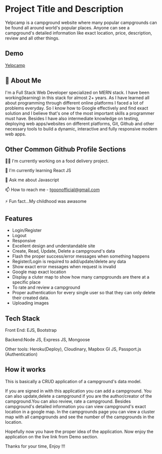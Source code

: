 
# Project Title and Description 

Yelpcamp is a campground website where many popular campgrounds can be found all around world's popular places. Anyone can see a campground's detailed information like exact location, price, description, review and all other things.




## Demo

[Yelpcamp](https://lychee-cupcake-73951.herokuapp.com/)


## 🚀 About Me
I'm a Full Stack Web Developer specialized on MERN stack. I have been working(learning) in this stack for almost 2+ years. As I have learned all about programming through different online platforms I faced a lot of problems everyday. So I know how to Google effectively and find exact solution and I believe that's one of the most important skills a programmer must have. Besides I have also intermediate knowledge on testing, deploying web apps/websites on different platforms, Git, Github and other necessary tools to build a dynamic, interactive and fully responsive modern web apps.


## Other Common Github Profile Sections
👩‍💻 I'm currently working on a food delivery project.

🧠 I'm currently learning React JS

💬 Ask me about Javascript

📫 How to reach me - tgoonofficial@gmail.com

⚡️ Fun fact...My childhood was awasome


## Features

- Login/Register
- Logout
- Responsive
- Excellent design and understandable site
- Create, Read, Update, Delete a campground's data
- Flash the proper success/error messages when something happens
- Register/Login is required to add/update/delete any data
- Show exact error messages when request is invalid
- Google map exact location
- Display a cluter map to show how many campgrounds are there at a specific place
- To rate and review a campground
- Proper authentication for every single user so that they can only delete their created data.
- Uploading images 



## Tech Stack

Front End: EJS, Bootstrap

Backend:Node JS, Express JS, Mongoose

Other tools: Heroku(Deploy), Cloudinary, Mapbox Gl JS, Passport.js (Authentication)

## How it works

This is basically a CRUD application of a campground's data model.

If you are signed in with this application you can add a campground. You can also update,delete a campground if you are the author/creator of the campground.You can also review, rate a campground. Besides campground's detailed information you can view campground's exact location in a google map. In the campgrounds page you can view a cluster map with all campgrounds and see the number of the campgrounds in the location.

Hopefully now you have the proper idea of the application. Now enjoy the application on the live link from Demo section.

Thanks for your time, Enjoy !!!





